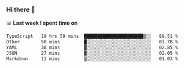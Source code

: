 ### Hi there 👋

<!--
**DBvc/DBvc** is a ✨ _special_ ✨ repository because its `README.md` (this file) appears on your GitHub profile.

Here are some ideas to get you started:

- 🔭 I’m currently working on ...
- 🌱 I’m currently learning ...
- 👯 I’m looking to collaborate on ...
- 🤔 I’m looking for help with ...
- 💬 Ask me about ...
- 📫 How to reach me: ...
- 😄 Pronouns: ...
- ⚡ Fun fact: ...
-->

📊 **Last week I spent time on**
<!--START_SECTION:waka-->

```txt
TypeScript   19 hrs 59 mins  ██████████████████████▒░░   89.51 %
Other        50 mins         █░░░░░░░░░░░░░░░░░░░░░░░░   03.78 %
YAML         38 mins         ▓░░░░░░░░░░░░░░░░░░░░░░░░   02.85 %
JSON         27 mins         ▓░░░░░░░░░░░░░░░░░░░░░░░░   02.05 %
Markdown     13 mins         ▒░░░░░░░░░░░░░░░░░░░░░░░░   01.03 %
```

<!--END_SECTION:waka-->
